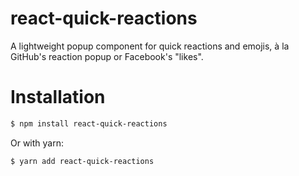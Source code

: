 # react-quick-reactions

A lightweight popup component for quick reactions and emojis, à la GitHub's reaction popup or Facebook's "likes".

# Installation

```sh
$ npm install react-quick-reactions
```

Or with yarn:

```sh
$ yarn add react-quick-reactions
```
